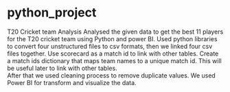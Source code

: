 # python_project
T20 Cricket team Analysis
	Analysed the given data to get the best 11 players for the T20 cricket team using Python and power BI.
	Used python libraries to convert four unstructured files to csv formats, then we linked four csv files together.
	Use scorecard as a match id to link with other tables.
	Create a match ids dictionary that maps team names to a unique match id. This will be useful later to link with other tables.	
	After that we used cleaning process to remove duplicate values.
	We used Power BI for transform and visualize the data.
